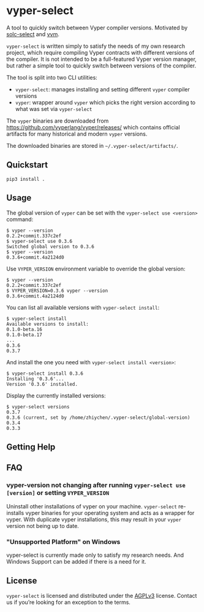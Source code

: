 # vyper-select
A tool to quickly switch between Vyper compiler versions. Motivated by [solc-select](https://github.com/crytic/solc-select) and [vvm](https://github.com/vyperlang/vvm). 


`vyper-select` is written simply to satisfy the needs of my own research project, which require compiling Vyper contracts with different versions of the compiler. It is not intended to be a full-featured Vyper version manager, but rather a simple tool to quickly switch between versions of the compiler.



The tool is split into two CLI utilities:
- `vyper-select`: manages installing and setting different `vyper` compiler versions
- `vyper`: wrapper around `vyper` which picks the right version according to what was set via `vyper-select`

The `vyper` binaries are downloaded from https://github.com/vyperlang/vyper/releases/ which contains official artifacts for many historical and modern `vyper` versions.

The downloaded binaries are stored in `~/.vyper-select/artifacts/`.

## Quickstart

```
pip3 install .
```

## Usage

The global version of `vyper` can be set with the `vyper-select use <version>` command:
```
$ vyper --version
0.2.2+commit.337c2ef
$ vyper-select use 0.3.6
Switched global version to 0.3.6
$ vyper --version
0.3.6+commit.4a2124d0
```

Use `VYPER_VERSION` environment variable to override the global version:
```
$ vyper --version
0.2.2+commit.337c2ef
$ VYPER_VERSION=0.3.6 vyper --version
0.3.6+commit.4a2124d0
```

You can list all available versions with `vyper-select install`:
```
$ vyper-select install
Available versions to install:
0.1.0-beta.16
0.1.0-beta.17
...
0.3.6
0.3.7
```

And install the one you need with `vyper-select install <version>`:
```
$ vyper-select install 0.3.6
Installing '0.3.6'...
Version '0.3.6' installed.
```

Display the currently installed versions:
```
$ vyper-select versions
0.3.7
0.3.6 (current, set by /home/zhiychen/.vyper-select/global-version)
0.3.4
0.3.3
```

## Getting Help



## FAQ

### vyper-version not changing after running `vyper-select use [version]` or setting `VYPER_VERSION`

Uninstall other installations of vyper on your machine. `vyper-select` re-installs vyper binaries for your operating system and acts as a wrapper for vyper. With duplicate vyper installations, this may result in your `vyper` version not being up to date.


### "Unsupported Platform" on Windows 

vyper-select is currently made only to satisfy my research needs. And Windows Support can be added if there is a need for it. 





## License

`vyper-select` is licensed and distributed under the [AGPLv3](LICENSE) license. Contact us if you’re looking for an exception to the terms.